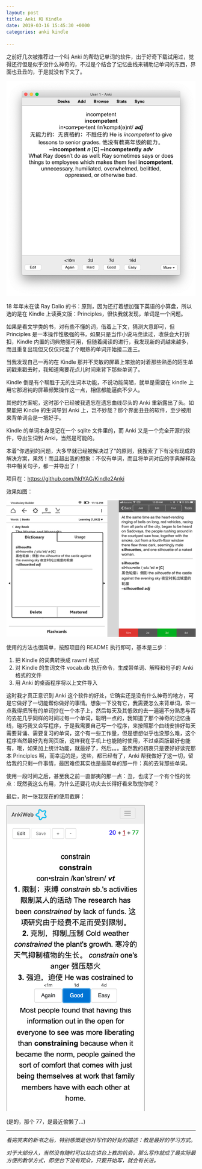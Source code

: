 ```yaml
---
layout: post
title: Anki 和 Kindle
date: 2019-03-16 15:45:30 +0000
categories: anki kindle

---
```

之前好几次被推荐过一个叫 Anki 的帮助记单词的软件，出于好奇下载试用过，觉得还行但是似乎没什么神奇的，不过是个结合了记忆曲线来辅助记单词的东西，界面也丑丑的，于是就没有下文了。

![image-20190316231655398](/assets/images/image-20190316231655398.png)

18 年年末在读 Ray Dalio 的书：原则，因为还打着想加强下英语的小算盘，所以选的是在 Kindle 上读英文版：Principles，很快我就发现，单词是一个问题。

如果是看文学类的书，对有些不懂的词，借着上下文，猜测大意即可，但 Principles 是一本操作性极强的书，如果只是当作小说马虎读过，收获会大打折扣，Kindle 内置的词典勉强可用，但随着阅读的进行，我发现新的词越来越多，而且重复出现但又仅仅只混了个眼熟的单词开始接二连三。

当我发现自己一再的在 Kindle 那并不灵敏的屏幕上笨拙的对着那些熟悉的陌生单词戳来戳去时，我知道需要花点儿时间来背下那些单词了。

Kindle 倒是有个聊胜于无的生词本功能，不说功能简陋，就单是需要在 kindle 上用它那迟钝的屏幕频繁操作这一点，相信都能逼疯不少人。

其他的方案呢，这时那个已经被我遗忘在遗忘曲线尽头的 Anki 重新露出了头。如果能把 Kindle 的生词导到 Anki 上，岂不妙哉？那个界面丑丑的软件，至少被用来背单词会是一把好手。

Kindle 的单词本身是记在一个 sqlite 文件里的，而 Anki 又是一个完全开源的软件，导出生词到 Anki，当然是可能的。

本着“你遇到的问题，大多早就已经被解决过了”的原则，我搜索了下有没有现成的解决方案，果然！而且超出我的想象：不仅有单词，而且将单词对应的字典解释及书中相关句子，都一并导出了！

项目在：https://github.com/NdYAG/Kindle2Anki

效果如图：

![*](https://github.com/NdYAG/Kindle2Anki/raw/master/kindle_anki.png)

使用的方法也很简单，按照项目的 README 执行即可，基本是三步：

1. 把 Kindle 的词典转换成 rawml 格式
2. 对 Kindle 的生词文件 vocab.db 执行命令，生成带单词、解释和句子的 Anki 格式的文件
3. 用 Anki 的桌面程序将以上文件导入

这时我才真正意识到 Anki 这个软件的好处，它确实还是没有什么神奇的地方，可是它做好了一切能帮你做好的事情。想象一下没有它，我需要怎么来背单词，笨一点我得把所有的单词抄在一个本子上，然后每天及其低效的去一遍遍不分熟悉与否的去花几乎同样的时间过每一个单词，聪明一点的，我知道了那个神奇的记忆曲线，碰巧我又会写程序，于是我需要自己写一个程序，来按照那个曲线安排好每天需要背诵、需要复习的单词，这个有一些工作量，但是想想似乎也没那么难，这个程序当然最好先有网页版，这样我在手机上也能随时使用，不过桌面版最好也能有，哦，如果加上统计功能，就最好了，然后。。。虽然我的初衷只是要好好读完那本 Principles 啊，而幸运的是，这些，都已经有了，Anki 帮我做好了这一切，留给我的只剩一件事情，最困难但其实也是最简单的那一件：真的去背那些单词。

使用一段时间之后，甚至我之前一直鄙夷的那一点：丑，也成了一个有个性的优点：既然我这么有用，为什么还要花功夫去长得好看来取悦你呢？

最后，附一张我现在的使用截屏：

![image-20190316231233661](/assets/images/image-20190316231233661.png)

(是的，那个 77，是最近偷懒了...)

***

_看完笑来的新书之后，特别感慨是他对写作的好处的描述：教是最好的学习方式。_

_对于大部分人，当然没有随时可以站在讲台上教的机会，那么写作就成了最实际最方便的教学方式，即使台下没有观众，只要开始写，就会有长进。_